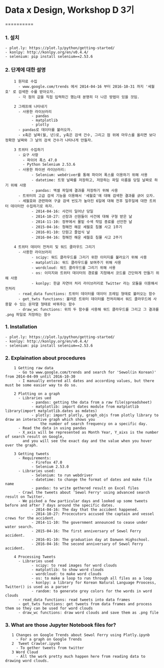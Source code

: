 # Data x Design, Workshop D 3기
==========

### 1. 설치
    - plot.ly: https://plot.ly/python/getting-started/
    - konlpy: http://konlpy.org/en/v0.4.4/
    - selenium: pip install selenium==2.53.6

### 2. 단계에 대한 설명
        1 원자료 수집
          - www.google.com/trends 에서 2014-04-16 부터 2016-10-31 까지 '세월호' 로 검색한 수를 받아오자.
          - 각 점의 값을 직접 입력하긴 했는데 분명히 더 나은 방법이 있을 것임.
        
        2 그래프에 나타내기
          - 사용한 라이브러리
                - pandas
                - matplotlib
                - plotly
          - pandas로 데이터를 불러오자.
          - x축은 날짜(월, 년)로, y축은 검색 건수, 그리고 점 위에 마우스를 올리면 보다 정확한 날짜와 그 날의 검색 건수가 나타나게 만들자.
        
        3 트위터 수집하기
          - 요구 사항
            - 파이어 폭스 47.0
            - Python Selenium 2.53.6
          - 사용한 파이썬 라이브러리:
                - Selenium: webdriver를 통해 파이어 폭스를 이용하기 위해 사용
                - datetime: 트윗 날짜를 저장하고, 저장하는 파일 이름을 당일 날짜로 하기 위해 사용
                - pandas: 엑셀 파일에 결과를 저장하기 위해 사용
          - 트위터의 고급 검색 기능을 이용해서 '세월호'에 대해 검색한 결과를 긁어 오자.
          - 세월호와 관련하여 구글 검색 빈도가 높아진 6일에 대해 전후 일주일에 대한 트위터 데이터만 수집하기로 하자.
                - 2014-04-16: 사건이 일어난 당일
                - 2014-10-27: 선장과 선원들이 사건에 대해 구형 받은 날
                - 2014-11-10: 정부에서 물밑 수색 작업 종료를 선언한 날
                - 2015-04-16: 청해진 해운 세월호 침몰 사고 1주기
                - 2016-01-10: 단원고 졸업식 날
                - 2016-04-16: 청해진 해운 세월호 침몰 사고 2주기
        
        4 트위터 데이터 전처리 및 워드 클라우드 그리기
          - 사용한 라이브러리
                - scipy: 워드 클라우드를 그리기 위한 이미지를 불러오기 위해 사용
                - matplotlib: 워드 클라우드를 보여주기 위해 사용
                - wordcloud: 워드 클라우드를 그리기 위해 사용
                - os: 이미지와 트위터 데이터의 경로를 지정해서 코드를 간단하게 만들기 위해 사용
                - konlpy: 한글 자연어 처리 라이브러리로 Twitter 라는 모듈을 이용해서 전처리 
          - read_data functions: 트위터 데이터를 데이터 프레임 형태로 불러오는 함수
          - get_twts functions: 불러온 트위터 데이터를 전처리해서 워드 클라우드에 사용할 수 있는 문자열 형태로 바꿔주는 함수
          - draw_wc functions: 위의 두 함수를 사용해 워드 클라우드를 그리고 그 결과를 .png 파일로 저장하는 함수

### 1. Installation
    - plot.ly: https://plot.ly/python/getting-started/
    - konlpy: http://konlpy.org/en/v0.4.4/
    - selenium: pip install selenium==2.53.6
    
### 2. Explaination about procedures
        1 Getting raw data
          - Go to www.google.com/trends and search for 'Sewol(in Korean)' from 2014-04-09 until 2016-10-30
          - I manually entered all dates and according values, but there must be some easier way to do so.
                  
        2 Plotting on a graph
          - Libraries ued
                - pandas: getting the data from a raw file(spreadsheet)
                - matplotlib: import dates module from matplotlib library(import matplotlib.dates as mdates)
                - plotly: import plotly, graph_objs from plotly library to draw an interactive graph which shows you 
                    the number of search frequency on a specific day. 
          - Read the data in using pandas
          - X_axis will be represented as Month Year, Y_aixs is the number of search result on Google,
            and you will see the exact day and the value when you hover over the graph.
          
        3 Getting tweets
          - Requirements:
                - Firefox 47.0
                - Selenium 2.53.0
          - Libraries used:
                - Selenium: to run webdriver
                - datetime: to change the format of dates and make file name
                - pandas: to write gethered result on Excel files
          - Crawl the tweets about 'Sewol Ferry' using advanced search result on Twitter.
          - We picked a few particular days and looked up some tweets before and after 7 days around the specific dates.
                - 2014-04-16: The day that the accident happened.
                - 2014-10-27: Procecutors accused the captain and vessel crews for the accident.
                - 2014-11-10: The government announced to cease under water search.
                - 2015-04-16: The first anniversary of Sewol Ferry accident.
                - 2016-01-10: The graduation day at Danwon Highschool.
                - 2016-04-16: The second anniversary of Sewol Ferry accident.
        
        4 Processing Tweets
          - Libraries used
                - scipy: to read images for word clouds
                - matplotlib: to show word clouds
                - wordcloud: to make word clouds
                - os: to make a loop to run through all files as a loop
                - konlpy: a library for Korean Natural Language Proocess, Twitter() is used as a parser
                - random: to generate grey colors for the words in word clouds
          - read_data functions: read tweets into data frames
          - get_twts functions: get tweets from data frames and process them so they can be used for word clouds
          - draw_wc functions: draw word clouds and save them as .png file

### 3. What are those Jupyter Notebook files for?

       1 Changes on Google Trends about Sewol Ferry using Plotly.ipynb
         - For a graph on Google Trends
       2  Tweet Crawler.ipynb
         - To gether tweets from twitter
       3 Word Cloud 
         - All the work pretty much happen here from reading data to drawing word clouds.
 
